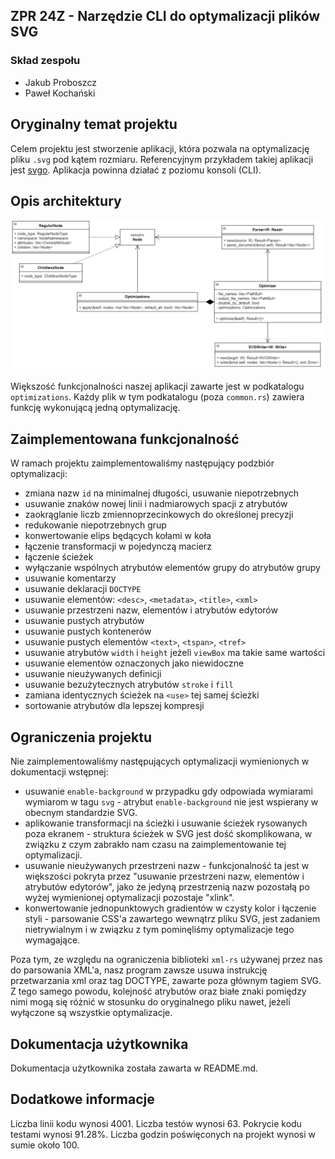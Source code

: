 ## ZPR 24Z - Narzędzie CLI do optymalizacji plików SVG

### Skład zespołu
- Jakub Proboszcz
- Paweł Kochański

## Oryginalny temat projektu

Celem projektu jest stworzenie aplikacji, która pozwala na optymalizację pliku `.svg` pod kątem rozmiaru. Referencyjnym przykładem takiej aplikacji jest [svgo](https://github.com/svg/svgo). Aplikacja powinna działać z poziomu konsoli (CLI).

## Opis architektury

![diagram uml](uml.png "Diagram UML")

Większość funkcjonalności naszej aplikacji zawarte jest w podkatalogu `optimizations`. Każdy plik w tym podkatalogu (poza `common.rs`) zawiera funkcję wykonującą jedną optymalizację.

## Zaimplementowana funkcjonalność

W ramach projektu zaimplementowaliśmy następujący podzbiór optymalizacji:
- zmiana nazw `id` na minimalnej długości, usuwanie niepotrzebnych
- usuwanie znaków nowej linii i nadmiarowych spacji z atrybutów
- zaokrąglanie liczb zmiennoprzecinkowych do określonej precyzji
- redukowanie niepotrzebnych grup
- konwertowanie elips będących kołami w koła
- łączenie transformacji w pojedynczą macierz
- łączenie ścieżek
- wyłączanie wspólnych atrybutów elementów grupy do atrybutów grupy
- usuwanie komentarzy
- usuwanie deklaracji `DOCTYPE`
- usuwanie elementów: `<desc>`, `<metadata>`, `<title>`, `<xml>`
- usuwanie przestrzeni nazw, elementów i atrybutów edytorów
- usuwanie pustych atrybutów
- usuwanie pustych kontenerów
- usuwanie pustych elementów `<text>`, `<tspan>`, `<tref>`
- usuwanie atrybutów `width` i `height` jeżeli `viewBox` ma takie same wartości
- usuwanie elementów oznaczonych jako niewidoczne
- usuwanie nieużywanych definicji
- usuwanie bezużytecznych atrybutów `stroke` i `fill`
- zamiana identycznych ścieżek na `<use>` tej samej ścieżki
- sortowanie atrybutów dla lepszej kompresji

## Ograniczenia projektu

Nie zaimplementowaliśmy następujących optymalizacji wymienionych w dokumentacji wstępnej:

- usuwanie `enable-background` w przypadku gdy odpowiada wymiarami wymiarom w tagu `svg` - atrybut `enable-background` nie jest wspierany w obecnym standardzie SVG.
- aplikowanie transformacji na ścieżki i usuwanie ścieżek rysowanych poza ekranem - struktura ścieżek w SVG jest dość skomplikowana, w związku z czym zabrakło nam czasu na zaimplementowanie tej optymalizacji.
- usuwanie nieużywanych przestrzeni nazw - funkcjonalność ta jest w większości pokryta przez "usuwanie przestrzeni nazw, elementów i atrybutów edytorów", jako że jedyną przestrzenią nazw pozostałą po wyżej wymienionej optymalizacji pozostaje "xlink".
- konwertowanie jednopunktowych gradientów w czysty kolor i łączenie styli - parsowanie CSS'a zawartego wewnątrz pliku SVG, jest zadaniem nietrywialnym i w związku z tym pominęliśmy optymalizacje tego wymagające.

Poza tym, ze względu na ograniczenia biblioteki `xml-rs` używanej przez nas do parsowania XML'a, nasz program zawsze usuwa instrukcję przetwarzania xml oraz tag DOCTYPE, zawarte poza głównym tagiem SVG. Z tego samego powodu, kolejność atrybutów oraz białe znaki pomiędzy nimi mogą się różnić w stosunku do oryginalnego pliku nawet, jeżeli wyłączone są wszystkie optymalizacje.

## Dokumentacja użytkownika

Dokumentacja użytkownika została zawarta w README.md.

## Dodatkowe informacje

Liczba linii kodu wynosi 4001. Liczba testów wynosi 63. Pokrycie kodu testami wynosi 91.28%. Liczba godzin poświęconych na projekt wynosi w sumie około 100.
